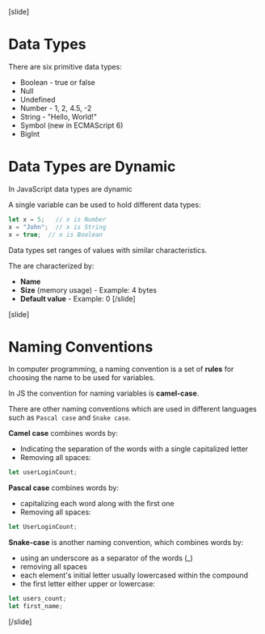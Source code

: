 
[slide]
# Data Types
There are six primitive data types:
* Boolean - true or false
* Null
* Undefined    
* Number - 1, 2, 4.5, -2        
* String - "Hello, World!"
* Symbol (new in ECMAScript 6)
* BigInt

# Data Types are Dynamic
In JavaScript data types are dynamic

A single variable can be used to hold different data types:
```js
let x = 5;   // x is Number
x = "John";  // x is String
x = true;  // x is Boolean
```

Data types set ranges of values with similar characteristics.

The are characterized by:
  * **Name** 
  * **Size** (memory usage) - Example: 4 bytes
  * **Default value** - Example: 0
[/slide]

[slide]
# Naming Conventions
In computer programming, a naming convention is a set of **rules** for choosing the name to be used for variables.

In JS the convention for naming variables is **camel-case**. 

There are other naming conventions which are used in different languages such as `Pascal case` and  `Snake case`. 

**Camel case** combines words by:
* Indicating the separation of the words with a single capitalized letter
* Removing all spaces:
```js
let userLoginCount;
```

**Pascal case** combines words by:
* capitalizing each word along with the first one
* Removing all spaces:
```js
let UserLoginCount;
```

**Snake-case** is another naming convention, which combines words by: 
* using an underscore as a separator of the words \(_\)
* removing all spaces
* each element's initial letter usually lowercased within the compound
* the first letter either upper or lowercase:
```js
let users_count;
let first_name;
```
[/slide]